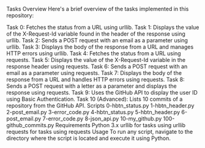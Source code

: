 Tasks Overview
Here's a brief overview of the tasks implemented in this repository:

Task 0: Fetches the status from a URL using urllib.
Task 1: Displays the value of the X-Request-Id variable found in the header of the response using urllib.
Task 2: Sends a POST request with an email as a parameter using urllib.
Task 3: Displays the body of the response from a URL and manages HTTP errors using urllib.
Task 4: Fetches the status from a URL using requests.
Task 5: Displays the value of the X-Request-Id variable in the response header using requests.
Task 6: Sends a POST request with an email as a parameter using requests.
Task 7: Displays the body of the response from a URL and handles HTTP errors using requests.
Task 8: Sends a POST request with a letter as a parameter and displays the response using requests.
Task 9: Uses the GitHub API to display the user ID using Basic Authentication.
Task 10 (Advanced): Lists 10 commits of a repository from the GitHub API.
Scripts
0-hbtn_status.py
1-hbtn_header.py
2-post_email.py
3-error_code.py
4-hbtn_status.py
5-hbtn_header.py
6-post_email.py
7-error_code.py
8-json_api.py
10-my_github.py
100-github_commits.py
Requirements
Python 3.x
urllib for tasks using urllib
requests for tasks using requests
Usage
To run any script, navigate to the directory where the script is located and execute it using Python.